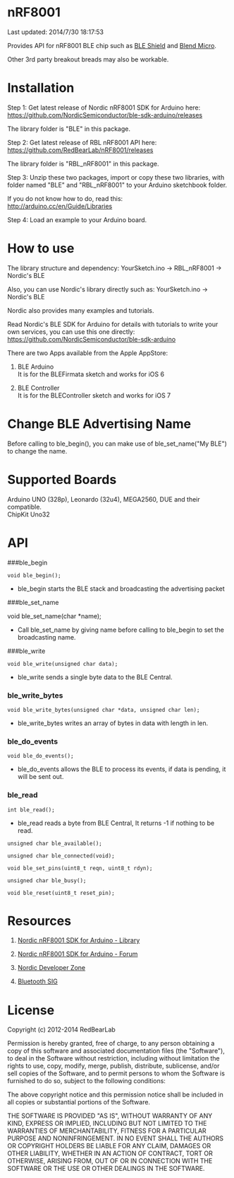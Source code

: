 nRF8001
=======
Last updated: 2014/7/30 18:17:53 

Provides API for nRF8001 BLE chip such as [BLE Shield](http://redbearlab.com/bleshield/) and [Blend Micro](http://redbearlab.com/blendmicro/).

Other 3rd party breakout breads may also be workable.


Installation
============

Step 1: Get latest release of Nordic nRF8001 SDK for Arduino here:<br/>
https://github.com/NordicSemiconductor/ble-sdk-arduino/releases

The library folder is "BLE" in this package.

Step 2: Get latest release of RBL nRF8001 API here:<br/>
https://github.com/RedBearLab/nRF8001/releases

The library folder is "RBL_nRF8001" in this package.

Step 3: Unzip these two packages, import or copy these two libraries, with folder named "BLE" and "RBL_nRF8001" to your Arduino sketchbook folder.

If you do not know how to do, read this:<br/>
http://arduino.cc/en/Guide/Libraries

Step 4: Load an example to your Arduino board.


How to use
==========


The library structure and dependency:
YourSketch.ino -> RBL_nRF8001 -> Nordic's BLE

Also, you can use Nordic's library directly such as:
YourSketch.ino -> Nordic's BLE

Nordic also provides many examples and tutorials.

Read Nordic's BLE SDK for Arduino for details with tutorials to write your own services, you can use this one directly:<br/>
https://github.com/NordicSemiconductor/ble-sdk-arduino

There are two Apps available from the Apple AppStore:<br/>

1. BLE Arduino<br>
It is for the BLEFirmata sketch and works for iOS 6

2. BLE Controller<br>
It is for the BLEController sketch and works for iOS 7


Change BLE Advertising Name
===========================

Before calling to ble_begin(), you can make use of ble_set_name("My BLE") to change the name.


Supported Boards
================

Arduino UNO (328p), Leonardo (32u4), MEGA2560, DUE and their compatible.<br/>
ChipKit Uno32<br/>


API
===

###ble_begin

```
void ble_begin();
```

* ble_begin starts the BLE stack and broadcasting the advertising packet 

###ble_set_name

void ble_set_name(char *name);

* Call ble_set_name by giving name before calling to ble_begin to set the broadcasting name. 

###ble_write
```
void ble_write(unsigned char data);
```

* ble_write sends a single byte data to the BLE Central.

### ble_write_bytes

```
void ble_write_bytes(unsigned char *data, unsigned char len);
```

* ble_write_bytes writes an array of bytes in data with length in len.

### ble_do_events

```
void ble_do_events();
```

* ble_do_events allows the BLE to process its events, if data is pending, it will be sent out.

### ble_read

```
int ble_read();
```

* ble_read reads a byte from BLE Central, It returns -1 if nothing to be read.

```
unsigned char ble_available();
```

```
unsigned char ble_connected(void);
```

```
void ble_set_pins(uint8_t reqn, uint8_t rdyn);
```

```
unsigned char ble_busy();
```

```
void ble_reset(uint8_t reset_pin);
```


Resources
=========

1. [Nordic nRF8001 SDK for Arduino - Library](https://github.com/NordicSemiconductor/ble-sdk-arduino)

2. [Nordic nRF8001 SDK for Arduino - Forum](https://redbearlab.zendesk.com/forums/21921933-Nordic-nRF8001-SDK-for-Arduino)

3. [Nordic Developer Zone](https://devzone.nordicsemi.com/)

4. [Bluetooth SIG](https://www.bluetooth.org/en-us)


License
=======

Copyright (c) 2012-2014 RedBearLab

Permission is hereby granted, free of charge, to any person obtaining a copy
of this software and associated documentation files (the "Software"), to deal 
in the Software without restriction, including without limitation the rights 
to use, copy, modify, merge, publish, distribute, sublicense, and/or sell
copies of the Software, and to permit persons to whom the Software is
furnished to do so, subject to the following conditions:

The above copyright notice and this permission notice shall be included in all
copies or substantial portions of the Software.

THE SOFTWARE IS PROVIDED "AS IS", WITHOUT WARRANTY OF ANY KIND, EXPRESS OR
IMPLIED, INCLUDING BUT NOT LIMITED TO THE WARRANTIES OF MERCHANTABILITY,
FITNESS FOR A PARTICULAR PURPOSE AND NONINFRINGEMENT. IN NO EVENT SHALL THE
AUTHORS OR COPYRIGHT HOLDERS BE LIABLE FOR ANY CLAIM, DAMAGES OR OTHER 
LIABILITY, WHETHER IN AN ACTION OF CONTRACT, TORT OR OTHERWISE, ARISING FROM,
OUT OF OR IN CONNECTION WITH THE SOFTWARE OR THE USE OR OTHER DEALINGS IN THE
SOFTWARE.

